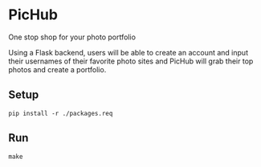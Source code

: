 # PicHub
One stop shop for your photo portfolio

Using a Flask backend, users will be able to create an account and input their usernames of their favorite photo sites and PicHub
will grab their top photos and create a portfolio.


Setup
----------
```
pip install -r ./packages.req
```

Run
----------
```
make
```
